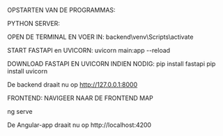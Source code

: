OPSTARTEN VAN DE PROGRAMMAS:

PYTHON SERVER:

OPEN DE TERMINAL EN VOER IN:
backend\venv\Scripts\activate


START FASTAPI en UVICORN:
uvicorn main:app --reload


DOWNLOAD FASTAPI EN UVICORN INDIEN NODIG:
pip install fastapi
pip install uvicorn

De backend draait nu op http://127.0.0.1:8000



FRONTEND:
NAVIGEER NAAR DE FRONTEND MAP

ng serve

De Angular-app draait nu op http://localhost:4200